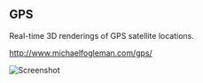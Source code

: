 ## GPS

Real-time 3D renderings of GPS satellite locations.

http://www.michaelfogleman.com/gps/

![Screenshot](http://www.michaelfogleman.com/static/img/project/gps/gps.png)
